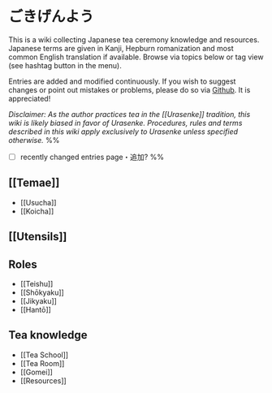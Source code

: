 # ごきげんよう

This is a wiki collecting Japanese tea ceremony knowledge and resources. Japanese terms are given in Kanji, Hepburn romanization and most common English translation if available. Browse via topics below or tag view (see hashtag button in the menu). 

Entries are added and modified continuously. If you wish to suggest changes or point out mistakes or problems, please do so via [Github](https://github.com/hiefts/Tea-Ceremony-Wiki). It is appreciated!

*Disclaimer: As the author practices tea in the [[Urasenke]] tradition, this wiki is likely biased in favor of Urasenke. Procedures, rules and terms described in this wiki apply exclusively to Urasenke unless specified otherwise.*
%%
- [ ] recently changed entries page・追加?
%%

## [[Temae]]
- [[Usucha]]
- [[Koicha]]

## [[Utensils]]

## Roles
- [[Teishu]]
- [[Shōkyaku]]
- [[Jikyaku]]
- [[Hantō]]

## Tea knowledge
- [[Tea School]]
- [[Tea Room]]
- [[Gomei]]
- [[Resources]]

